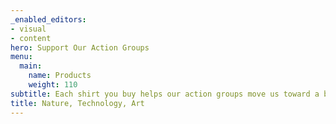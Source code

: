 ```yaml
---
_enabled_editors:
- visual
- content
hero: Support Our Action Groups
menu:
  main:
    name: Products
    weight: 110
subtitle: Each shirt you buy helps our action groups move us toward a better world.
title: Nature, Technology, Art
---
```

